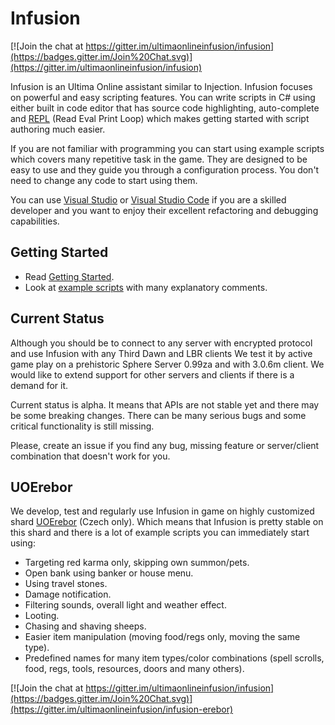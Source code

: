 # Infusion

[![Join the chat at https://gitter.im/ultimaonlineinfusion/infusion](https://badges.gitter.im/Join%20Chat.svg)](https://gitter.im/ultimaonlineinfusion/infusion)

Infusion is an Ultima Online assistant similar to Injection. Infusion focuses on powerful and easy scripting features.
You can write scripts in C# using either built in code editor that has source code highlighting, auto-complete and
[REPL](https://en.wikipedia.org/wiki/Read%E2%80%93eval%E2%80%93print_loop) (Read Eval Print Loop) which
makes getting started with script authoring much easier.

If you are not familiar with programming you can start using example scripts which covers many repetitive task in the game. They are designed to be easy to use and they guide you through a configuration process. You don't need to change any code to start using them.

You can use [Visual Studio](https://www.visualstudio.com/cs/thank-you-downloading-visual-studio/?sku=Community) or
[Visual Studio Code](https://code.visualstudio.com/) if you are a skilled developer and you want to enjoy their excellent refactoring and
debugging capabilities.

## Getting Started

- Read [Getting Started](https://github.com/JakubLinhart/Infusion/wiki/Getting-started).
- Look at [example scripts](https://github.com/uoinfusion/Infusion/tree/master/ExampleScripts) with many explanatory comments.

## Current Status

Although you should be to connect to any server with encrypted protocol and use Infusion with any Third Dawn and LBR clients
We test it by active game play on a prehistoric Sphere Server 0.99za and with 3.0.6m client.
We would like to extend support for other servers and clients if there is a demand for it.

Current status is alpha. It means that APIs are not stable yet and there may be some breaking changes. There can be many serious bugs and some critical functionality is still missing.

Please, create an issue if you find any bug, missing feature or server/client combination that doesn't work
for you.

## UOErebor

We develop, test and regularly use Infusion in game on highly customized shard [UOErebor](http://uoerebor.cz/) (Czech only). Which means that Infusion is pretty
stable on this shard and there is a lot of example scripts you can immediately start using:

- Targeting red karma only, skipping own summon/pets.
- Open bank using banker or house menu.
- Using travel stones.
- Damage notification.
- Filtering sounds, overall light and weather effect.
- Looting.
- Chasing and shaving sheeps.
- Easier item manipulation (moving food/regs only, moving the same type).
- Predefined names for many item types/color combinations (spell scrolls, food, regs, tools, resources, doors and many others).

[![Join the chat at https://gitter.im/ultimaonlineinfusion/infusion](https://badges.gitter.im/Join%20Chat.svg)](https://gitter.im/ultimaonlineinfusion/infusion-erebor)